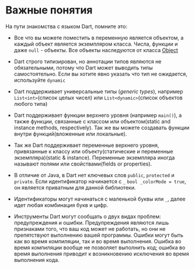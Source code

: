 # Важные понятия

На пути знакомства с языком Dart, помните это:

- Все что вы можете поместить в переменную является объектом, а каждый объект является экземпляром класса. Числа, функции и даже `null` - объекты. Все объекты наследуются от класса [Object](https://api.dartlang.org/stable/2.3.1/dart-core/Object-class.html)

- Dart строго типизирован, но аннотации типов являются не обязательными, потому что Dart может выводить типы самостоятельно. Если вы хотите явно указать что тип не ожидается, используйте `dynamic`

- Dart поддерживает универсальные типы (*generic types*), например `List<int>`(список целых чисел) или `List<dynamic>`(список объектов любого типа)

- Dart поддерживает функции верхнего уровня (например `main()`), а также функции, связанные с классом или объектом(static and instance methods, respectively). Так же вы можете создавать функции внутри функций(вложенные или локальные).

- Так же Dart поддерживает переменные верхнего уровня, привязанные к классу или объекту(статические и переменные экземпляра)(static & instance). Переменные экземпляра иногда называют полями или свойствами(fields or properties).

- В отличие от Java, в Dart нет ключевых слов `public`, `protected` и `private`. Если идентификатор начинается с `_` `bool _colorMode = true`, он является приватным для данной библиотеки.

- Идентификаторы могут начинаться с маленькой буквы или `_`, далее идет любая комбинация букв и цифр.

- Инструменты Dart могут сообщать о двух видах проблем: предупреждения и ошибки. Предупреждения являются лишь признаками того, что ваш код может не работать, но они не препятствуют выполнению вашей программы. Ошибки могут быть как во время компиляции, так и во время выполнения. Ошибка во время компиляции вообще не позволяет выполнить код; ошибка во время выполнения приводит к возникновению исключения во время выполнения кода.
